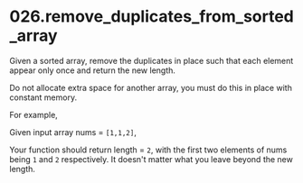 # 026.remove_duplicates_from_sorted_array

Given a sorted array, remove the duplicates in place such that each element appear only once and return the new length.

Do not allocate extra space for another array, you must do this in place with constant memory.

For example,

Given input array nums = ```[1,1,2]```,

Your function should return length = ```2```, with the first two elements of nums being ```1``` and ```2``` respectively. It doesn't matter what you leave beyond the new length.

